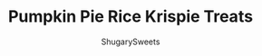 ---
layout: ../../layouts/MarkdownPostLayout.astro
title: Pumpkin Pie Rice Krispie Treats
author: ShugarySweets
pubDate: 2022-08-19
description: "These fun Pumpkin Pie Rice Krispie Treats are perfect for fall and the holiday season! They are thick and chewy, with the just-right balance of cereal and marshmallows, plus a few tips and tricks to make them extra delicious!"
image_url: https://www.shugarysweets.com/wp-content/uploads/2022/09/pumpkin-pie-rice-krispie-treats-facebook.jpg
tags: ["Rice Krispie Treats","American"]
calories: 269
protein: 3
carbohydrates: 52
fats: 7
fiber: 1
ingredients: ["10 ounce bag regular size marshmallows, divided","4 Tablespoons unsalted butter, divided","1 teaspoon vanilla extract, divided","4 cups rice krispies cereal","1/2 cup graham cracker crumbs","1/4 teaspoon kosher salt","3 drops orange gel food coloring","1 1/2 teaspoons pumpkin pie spice","whipped cream, for garnish, optional"]
serves: 8
time: "45 minutes"
prepTime: "10 minutes"
instructions: ["Spray a 9-inch round pie plate or cake pan with baking spray. Set aside.","Add 4 ounces of marshmallows (about 16 regular size or 2 cups) and 1 Tablespoon butter to a large microwave safe bowl. Microwave on high for 45 seconds, then stir to combine. Heat an additional 30 seconds and stir until smooth. Add in 1/2 teaspoon vanilla extract.","Add 1 cup of cereal and the graham cracker crumbs to the marshmallow mixture. Stir until fully combined.","Pour mixture into bottom of pie plate. Press gently around the edge of the pan to create the \"crust.\" The crust should be about 1-inch thick. Set aside.","In a large microwave safe bowl, add the remaining marshmallows and butter. Heat on high for 60 seconds, then stir. Heat an additional 30 seconds, the stir until smooth. Add in remaining vanilla extract, orange food coloring, and pumpkin pie spice.","Add remaining cereal to the marhsmallow mixture and stir until combined.","Pour mixture into the center of the pie plate (over the \"crust\"). Press gently and allow to set about 30 minutes.","Cut 8 slices of pie and garnish with whipped cream if desired."]
nutrition: ["269 calories","52 grams carbohydrates","16 milligrams cholesterol","7 grams fat","1 grams fiber","3 grams protein","4 grams saturated fat","166 milligrams sodium","28 grams sugar","0 grams trans fat","3 grams unsaturated fat"]
---